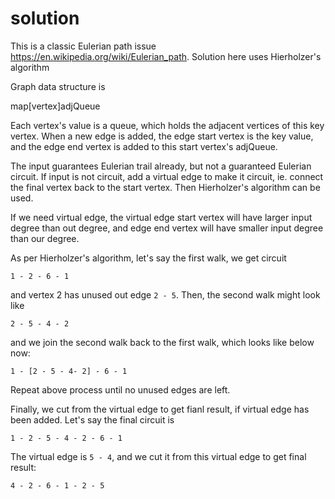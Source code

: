 # solution

This is a classic Eulerian path issue https://en.wikipedia.org/wiki/Eulerian_path. Solution here uses Hierholzer's algorithm

Graph data structure is

map[vertex]adjQueue

Each vertex's value is a queue, which holds the adjacent vertices of this key vertex. When a new edge is added, the edge start vertex is the key value, and the edge end vertex is added to this start vertex's adjQueue.

The input guarantees Eulerian trail already, but not a guaranteed Eulerian circuit. If input is not circuit, add a virtual edge to make it circuit, ie. connect the final vertex back to the start vertex. Then Hierholzer's algorithm can be used.

If we need virtual edge, the virtual edge start vertex will have larger input degree than out degree, and edge end vertex will have smaller input degree than our degree.

As per Hierholzer's algorithm, let's say the first walk, we get circuit

`1 - 2 - 6 - 1`

and vertex 2 has unused out edge `2 - 5`. Then, the second walk might look like

`2 - 5 - 4 - 2`

and we join the second walk back to the first walk, which looks like below now:

`1 - [2 - 5 - 4- 2] - 6 - 1`

Repeat above process until no unused edges are left.

Finally, we cut from the virtual edge to get fianl result, if virtual edge has been added. Let's say the final circuit is

`1 - 2 - 5 - 4 - 2 - 6 - 1`

The virtual edge is `5 - 4`, and we cut it from this virtual edge to get final result:

`4 - 2 - 6 - 1 - 2 - 5`
